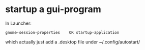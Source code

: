 # startup a gui-program
In Launcher:
```
gnome-session-properties    OR startup-application
```
which actually just add a .desktop file under ~/.config/autostart/
